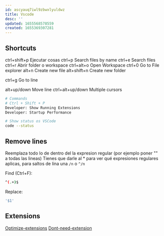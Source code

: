 ```yaml
---
id: ascyauq7iwl9zbwxlyuldwz
title: Vscode
desc: ''
updated: 1655568578559
created: 1655369307281
---
```


## Shortcuts

ctrl+shift+p    Ejecutar cosas
ctrl+p      Search files by name
ctrl+e      Search files
ctrl+r      Abrir folder o workspace
ctrl+alt+o  Open Workspace
ctrl+0      Go to File explorer
alt+n       Create new file
alt+shift+n Create new folder

ctrl+g      Go to line

alt+up/down Move line
ctrl+alt+up/down    Multiple cursors

```bash
# Commands
# Ctrl + Shift + P 
Developer: Show Running Extensions
Developer: Startup Performance

# Show status os VSCode
code --status
```

## Remove lines

Reemplaza todo lo de dentro del la expresion regular (por ejemplo poner "" a todas las lineas)
Tienes que darle al * para ver qué expresiones regulares aplicas, para saltos de lína una `/n` o `^/n`


Find (Ctrl+F):

```bash
^(.+)$
```

Replace:

```bash
'$1'
```

## Extensions

[Optimize-extensions](https://www.freecodecamp.org/news/optimize-vscode-performance-best-extensions/)
[Dont-need-extension](https://www.roboleary.net/vscode/2020/08/05/dont-need-extensions.html)
